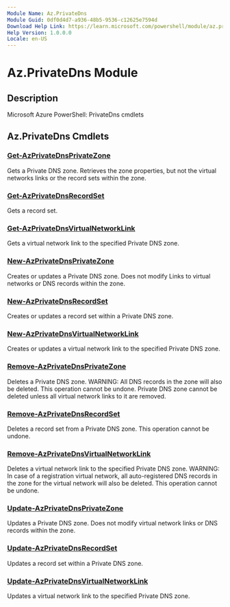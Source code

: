 ```yaml
---
Module Name: Az.PrivateDns
Module Guid: 0df0d4d7-a936-48b5-9536-c12625e7594d
Download Help Link: https://learn.microsoft.com/powershell/module/az.privatedns
Help Version: 1.0.0.0
Locale: en-US
---
```


# Az.PrivateDns Module
## Description
Microsoft Azure PowerShell: PrivateDns cmdlets

## Az.PrivateDns Cmdlets
### [Get-AzPrivateDnsPrivateZone](Get-AzPrivateDnsPrivateZone.md)
Gets a Private DNS zone.
Retrieves the zone properties, but not the virtual networks links or the record sets within the zone.

### [Get-AzPrivateDnsRecordSet](Get-AzPrivateDnsRecordSet.md)
Gets a record set.

### [Get-AzPrivateDnsVirtualNetworkLink](Get-AzPrivateDnsVirtualNetworkLink.md)
Gets a virtual network link to the specified Private DNS zone.

### [New-AzPrivateDnsPrivateZone](New-AzPrivateDnsPrivateZone.md)
Creates or updates a Private DNS zone.
Does not modify Links to virtual networks or DNS records within the zone.

### [New-AzPrivateDnsRecordSet](New-AzPrivateDnsRecordSet.md)
Creates or updates a record set within a Private DNS zone.

### [New-AzPrivateDnsVirtualNetworkLink](New-AzPrivateDnsVirtualNetworkLink.md)
Creates or updates a virtual network link to the specified Private DNS zone.

### [Remove-AzPrivateDnsPrivateZone](Remove-AzPrivateDnsPrivateZone.md)
Deletes a Private DNS zone.
WARNING: All DNS records in the zone will also be deleted.
This operation cannot be undone.
Private DNS zone cannot be deleted unless all virtual network links to it are removed.

### [Remove-AzPrivateDnsRecordSet](Remove-AzPrivateDnsRecordSet.md)
Deletes a record set from a Private DNS zone.
This operation cannot be undone.

### [Remove-AzPrivateDnsVirtualNetworkLink](Remove-AzPrivateDnsVirtualNetworkLink.md)
Deletes a virtual network link to the specified Private DNS zone.
WARNING: In case of a registration virtual network, all auto-registered DNS records in the zone for the virtual network will also be deleted.
This operation cannot be undone.

### [Update-AzPrivateDnsPrivateZone](Update-AzPrivateDnsPrivateZone.md)
Updates a Private DNS zone.
Does not modify virtual network links or DNS records within the zone.

### [Update-AzPrivateDnsRecordSet](Update-AzPrivateDnsRecordSet.md)
Updates a record set within a Private DNS zone.

### [Update-AzPrivateDnsVirtualNetworkLink](Update-AzPrivateDnsVirtualNetworkLink.md)
Updates a virtual network link to the specified Private DNS zone.

